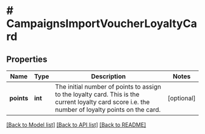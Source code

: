 # # CampaignsImportVoucherLoyaltyCard

## Properties

Name | Type | Description | Notes
------------ | ------------- | ------------- | -------------
**points** | **int** | The initial number of points to assign to the loyalty card. This is the current loyalty card score i.e. the number of loyalty points on the card. | [optional]

[[Back to Model list]](../../README.md#models) [[Back to API list]](../../README.md#endpoints) [[Back to README]](../../README.md)
